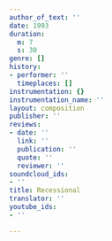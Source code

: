 ```yaml
---
author_of_text: ''
date: 1993
duration:
  m: 7
  s: 30
genre: []
history:
- performer: ''
  timeplaces: []
instrumentation: {}
instrumentation_name: ''
layout: composition
publisher: ''
reviews:
- date: ''
  link: ''
  publication: ''
  quote: ''
  reviewer: ''
soundcloud_ids:
- ''
title: Recessional
translator: ''
youtube_ids:
- ''

---
```


